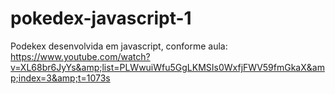 # pokedex-javascript-1
Podekex desenvolvida em javascript, conforme aula: https://www.youtube.com/watch?v=XL68br6JyYs&amp;list=PLWwuiWfu5GgLKMSIs0WxfjFWV59fmGkaX&amp;index=3&amp;t=1073s
